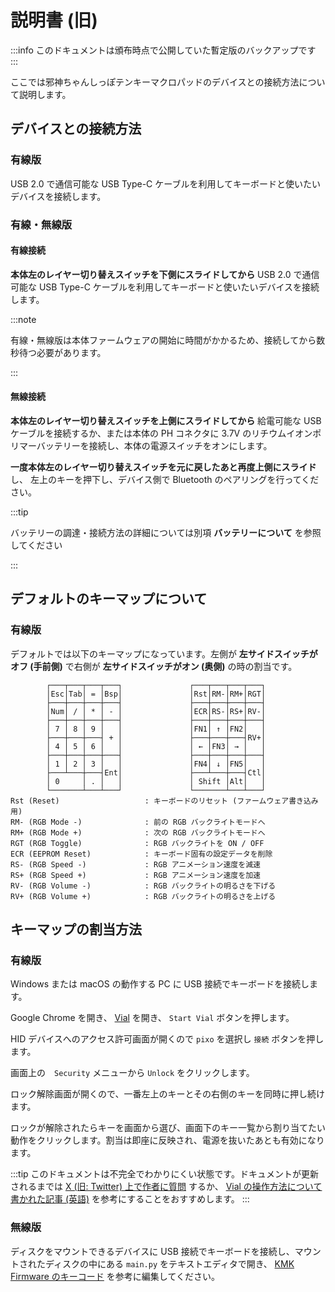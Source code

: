 # 説明書 (旧)

:::info
このドキュメントは頒布時点で公開していた暫定版のバックアップです
:::

ここでは邪神ちゃんしっぽテンキーマクロパッドのデバイスとの接続方法について説明します。

## デバイスとの接続方法

### 有線版

USB 2.0 で通信可能な USB Type-C ケーブルを利用してキーボードと使いたいデバイスを接続します。

### 有線・無線版

#### 有線接続

**本体左のレイヤー切り替えスイッチを下側にスライドしてから** USB 2.0 で通信可能な USB Type-C ケーブルを利用してキーボードと使いたいデバイスを接続します。

:::note

有線・無線版は本体ファームウェアの開始に時間がかかるため、接続してから数秒待つ必要があります。

:::

#### 無線接続

**本体左のレイヤー切り替えスイッチを上側にスライドしてから** 給電可能な USB ケーブルを接続するか、または本体の PH コネクタに 3.7V のリチウムイオンポリマーバッテリーを接続し、本体の電源スイッチをオンにします。

**一度本体左のレイヤー切り替えスイッチを元に戻したあと再度上側にスライド** し、 左上のキーを押下し、デバイス側で Bluetooth のペアリングを行ってください。

:::tip

バッテリーの調達・接続方法の詳細については別項 **バッテリーについて** を参照してください

:::

## デフォルトのキーマップについて

### 有線版

デフォルトでは以下のキーマップになっています。左側が **左サイドスイッチがオフ (手前側)** で右側が **左サイドスイッチがオン (奥側)** の時の割当です。

```
        ┌───┬───┬───┬───┐               ┌───┬───┬───┬───┐       
        │Esc│Tab│ = │Bsp│               │Rst│RM-│RM+│RGT│
        ├───┼───┼───┼───┤               ├───┼───┼───┼───┤
        │Num│ / │ * │ - │               │ECR│RS-│RS+│RV-│
        ├───┼───┼───┼───┤               ├───┼───┼───┼───┤
        │ 7 │ 8 │ 9 │   │               │FN1│ ↑ │FN2│   │
        ├───┼───┼───┤ + │               ├───┼───┼───┤RV+│
        │ 4 │ 5 │ 6 │   │               │ ← │FN3│ → │   │
        ├───┼───┼───┼───┤               ├───┼───┼───┼───┤
        │ 1 │ 2 │ 3 │   │               │FN4│ ↓ │FN5│   │
        ├───┴───┼───┤Ent│               ├───┴───┼───┤Ctl│
        │ 0     │ . │   │               │ Shift │Alt│   │
        └───────┴───┴───┘               └───────┴───┴───┘
Rst (Reset)                   : キーボードのリセット (ファームウェア書き込み用)
RM- (RGB Mode -)              : 前の RGB バックライトモードへ
RM+ (RGB Mode +)              : 次の RGB バックライトモードへ
RGT (RGB Toggle)              : RGB バックライトを ON / OFF
ECR (EEPROM Reset)            : キーボード固有の設定データを削除
RS- (RGB Speed -)             : RGB アニメーション速度を減速
RS+ (RGB Speed +)             : RGB アニメーション速度を加速
RV- (RGB Volume -)            : RGB バックライトの明るさを下げる
RV+ (RGB Volume +)            : RGB バックライトの明るさを上げる
```

## キーマップの割当方法

### 有線版

Windows または macOS の動作する PC に USB 接続でキーボードを接続します。

Google Chrome を開き、 [Vial](https://vial.rocks/) を開き、 `Start Vial` ボタンを押します。

HID デバイスへのアクセス許可画面が開くので `pixo` を選択し `接続` ボタンを押します。

画面上の　`Security` メニューから `Unlock` をクリックします。

ロック解除画面が開くので、一番左上のキーとその右側のキーを同時に押し続けます。

ロックが解除されたらキーを画面から選び、画面下のキー一覧から割り当てたい動作をクリックします。割当は即座に反映され、電源を抜いたあとも有効になります。

:::tip
このドキュメントは不完全でわかりにくい状態です。ドキュメントが更新されるまでは [X (旧: Twitter) 上で作者に質問](https://x.com/zeriyoshi) するか、 [Vial の操作方法について書かれた記事 (英語)](https://get.vial.today/) を参考にすることをおすすめします。
:::

### 無線版

ディスクをマウントできるデバイスに USB 接続でキーボードを接続し、マウントされたディスクの中にある `main.py` をテキストエディタで開き、 [KMK Firmware のキーコード](https://github.com/KMKfw/kmk_firmware/blob/main/docs/en/keycodes.md) を参考に編集してください。

